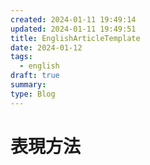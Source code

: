 ```yaml
---
created: 2024-01-11 19:49:14
updated: 2024-01-11 19:49:51
title: EnglishArticleTemplate
date: 2024-01-12
tags:
  - english
draft: true
summary: 
type: Blog
---
```

# 表現方法
